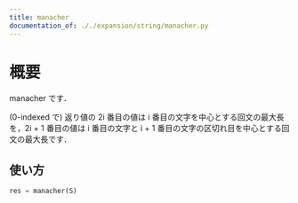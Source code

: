 ```yaml
---
title: manacher
documentation_of: ././expansion/string/manacher.py
---
```


# 概要
manacher です．

(0-indexed で) 返り値の 2i 番目の値は i 番目の文字を中心とする回文の最大長を，2i + 1 番目の値は i 番目の文字と i + 1 番目の文字の区切れ目を中心とする回文の最大長です．

## 使い方

```python
res = manacher(S)
```

